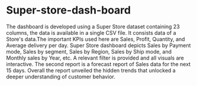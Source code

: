 # Super-store-dash-board
The dashboard is developed using a Super Store dataset containing 23 columns, the data is available in a single CSV file. It consists data of a Store's data.The important KPIs used here are Sales, Profit, Quantity, and Average delivery per day. Super Store dashboard depicts Sales by Payment mode, Sales by segment, Sales by Region, Sales by Ship mode, and Monthly sales by Year, etc. A relevant filter is provided and all visuals are interactive. The second report is a forecast report of Sales data for the next 15 days. Overall the report unveiled the hidden trends that unlocked a deeper understanding of customer behavior.
